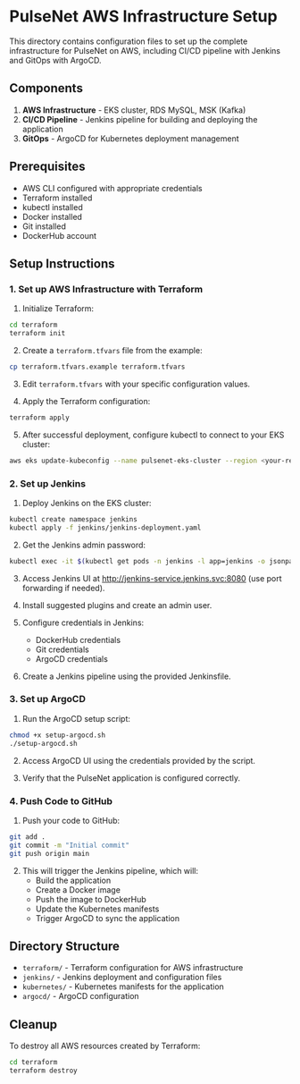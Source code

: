 # PulseNet AWS Infrastructure Setup

This directory contains configuration files to set up the complete infrastructure for PulseNet on AWS, including CI/CD pipeline with Jenkins and GitOps with ArgoCD.

## Components

1. **AWS Infrastructure** - EKS cluster, RDS MySQL, MSK (Kafka)
2. **CI/CD Pipeline** - Jenkins pipeline for building and deploying the application
3. **GitOps** - ArgoCD for Kubernetes deployment management

## Prerequisites

- AWS CLI configured with appropriate credentials
- Terraform installed
- kubectl installed
- Docker installed
- Git installed
- DockerHub account

## Setup Instructions

### 1. Set up AWS Infrastructure with Terraform

1. Initialize Terraform:

```bash
cd terraform
terraform init
```

2. Create a `terraform.tfvars` file from the example:

```bash
cp terraform.tfvars.example terraform.tfvars
```

3. Edit `terraform.tfvars` with your specific configuration values.

4. Apply the Terraform configuration:

```bash
terraform apply
```

5. After successful deployment, configure kubectl to connect to your EKS cluster:

```bash
aws eks update-kubeconfig --name pulsenet-eks-cluster --region <your-region>
```

### 2. Set up Jenkins

1. Deploy Jenkins on the EKS cluster:

```bash
kubectl create namespace jenkins
kubectl apply -f jenkins/jenkins-deployment.yaml
```

2. Get the Jenkins admin password:

```bash
kubectl exec -it $(kubectl get pods -n jenkins -l app=jenkins -o jsonpath='{.items[0].metadata.name}') -n jenkins -- cat /var/jenkins_home/secrets/initialAdminPassword
```

3. Access Jenkins UI at http://jenkins-service.jenkins.svc:8080 (use port forwarding if needed).

4. Install suggested plugins and create an admin user.

5. Configure credentials in Jenkins:
   - DockerHub credentials
   - Git credentials
   - ArgoCD credentials

6. Create a Jenkins pipeline using the provided Jenkinsfile.

### 3. Set up ArgoCD

1. Run the ArgoCD setup script:

```bash
chmod +x setup-argocd.sh
./setup-argocd.sh
```

2. Access ArgoCD UI using the credentials provided by the script.

3. Verify that the PulseNet application is configured correctly.

### 4. Push Code to GitHub

1. Push your code to GitHub:

```bash
git add .
git commit -m "Initial commit"
git push origin main
```

2. This will trigger the Jenkins pipeline, which will:
   - Build the application
   - Create a Docker image
   - Push the image to DockerHub
   - Update the Kubernetes manifests
   - Trigger ArgoCD to sync the application

## Directory Structure

- `terraform/` - Terraform configuration for AWS infrastructure
- `jenkins/` - Jenkins deployment and configuration files
- `kubernetes/` - Kubernetes manifests for the application
- `argocd/` - ArgoCD configuration

## Cleanup

To destroy all AWS resources created by Terraform:

```bash
cd terraform
terraform destroy